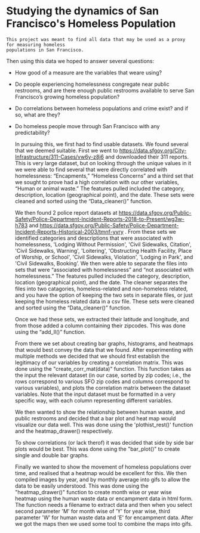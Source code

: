 # Studying the dynamics of San Francisco's Homeless Population

	This project was meant to find all data that may be used as a proxy for measuring homeless 
	populations in San Francisco. 

Then using this data we hoped to answer several questions: 
- How good of a measure are the variables that weare using?
- Do people experiencing homelessness congregate near public restrooms, and are there enough public restrooms available to serve San Francisco’s growing homeless population?
- Do correlations between homeless populations and crime exist? and if so, what are they?
- Do homeless people move through San Francisco with any predictability?

	In pursuing this, we first had to find usable datasets. We found several that we deemed suitable. First we went to https://data.sfgov.org/City-Infrastructure/311-Cases/vw6y-z8j6 and downloaded their 311 reports. This is very large dataset, but on looking through the unique values in it we were able to find several that were directly correlated with homelessness: “Encapments,” “Homeless Concerns” and a third set that we sought to prove had a high correlation with our other variables, “Human or animal waste.” The features pulled included the category, description, location (geographical point), and the date.
These sets were cleaned and sorted using the “Data_cleaner()” function.


	We then found 2 police report datasets at https://data.sfgov.org/Public-Safety/Police-Department-Incident-Reports-2018-to-Present/wg3w-h783 and https://data.sfgov.org/Public-Safety/Police-Department-Incident-Reports-Historical-2003/tmnf-yvry . From these sets we identified categories and descriptions that were associated with homelessness, 'Lodging Without Permission', 'Civil Sidewalks, Citation', 'Civil Sidewalks, Warning', 'Loitering', 'Obstructing Health Facility, Place of Worship, or School', 'Civil Sidewalks, Violation', 'Lodging in Park', and 'Civil Sidewalks, Booking’. We then were able to separate the files into sets that were “associated with homelessness” and “not associated with homelessness.” The features pulled included the category, description, location (geographical point), and the date. The cleaner separates the files into two catagories, homeless-related and non-homeless related, and you have the option of keeping the two sets in separate files, or just keeping the homeless related data in a csv file.
These sets were cleaned and sorted using the “Data_cleaner()” function.

	Once we had these sets, we extracted their latitude and longitude, and from those added a column containing their zipcodes. 
This was done using the “add_ll()” function.

	From there we set about creating bar graphs, histograms, and heatmaps that would best convey the data that we found. After experimenting with multiple methods we decided that we should first establish the legitimacy of our variables by creating a correlation matrix.
This was done using the "create_corr_mat(data)" function. This function takes as the input the relevant dataset (in our case, sorted by zip codes; i.e., the rows correspond to various SFO zip codes and columns correspond to various variables), and plots the correlation matrix between the dataset variables. Note that the input dataset must be formatted in a very specific way, with each column representing different variables.
	
	We then wanted to show the relationship between human waste, and public restrooms and decided that a bar plot and heat map would visualize our data well.
This was done using the 'plothist_rest()' function and the heatmap_drawer() respectively.

	To show correlations (or lack therof) it was decided that side by side bar plots would be best.
This was done using the "bar_plot()" to create single and double bar graphs.

	Finally we wanted to show the movement of homeless populations over time, and realised that a heatmap would be excellent for this. We then compiled images by year, and by monthly average into gifs to allow the data to be easily understood.
This was done using the "heatmap_drawer()" function to create month wise or year wise heatmap using the human waste data or encampment data in html form. The function needs a filename to extract data and then when you select second parameter 'M' for month wise of 'Y' for year wise, third parameter 'W' for human waste data and 'E' for encampment data. After we got the maps then we used some tool to combine the maps into gifs.
